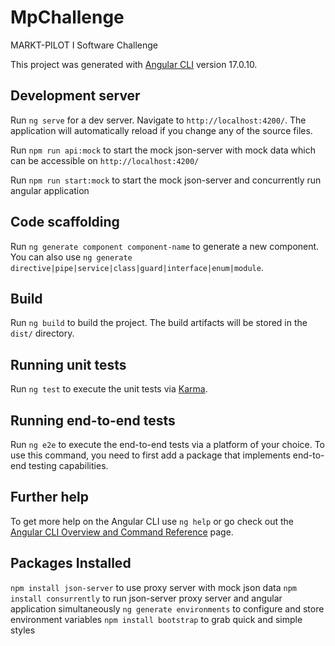 # MpChallenge
MARKT-PILOT I Software Challenge

This project was generated with [Angular CLI](https://github.com/angular/angular-cli) version 17.0.10.

## Development server

Run `ng serve` for a dev server. Navigate to `http://localhost:4200/`. The application will automatically reload if you change any of the source files.

Run `npm run api:mock` to start the mock json-server with mock data which can be accessible on `http://localhost:4200/`

Run `npm run start:mock` to start the mock json-server and concurrently run angular application

## Code scaffolding

Run `ng generate component component-name` to generate a new component. You can also use `ng generate directive|pipe|service|class|guard|interface|enum|module`.

## Build

Run `ng build` to build the project. The build artifacts will be stored in the `dist/` directory.

## Running unit tests

Run `ng test` to execute the unit tests via [Karma](https://karma-runner.github.io).

## Running end-to-end tests

Run `ng e2e` to execute the end-to-end tests via a platform of your choice. To use this command, you need to first add a package that implements end-to-end testing capabilities.

## Further help

To get more help on the Angular CLI use `ng help` or go check out the [Angular CLI Overview and Command Reference](https://angular.io/cli) page.

## Packages Installed

`npm install json-server` to use proxy server with mock json data
`npm install consurrently` to run json-server proxy server and angular application simultaneously
`ng generate environments` to configure and store environment variables
`npm install bootstrap` to grab quick and simple styles